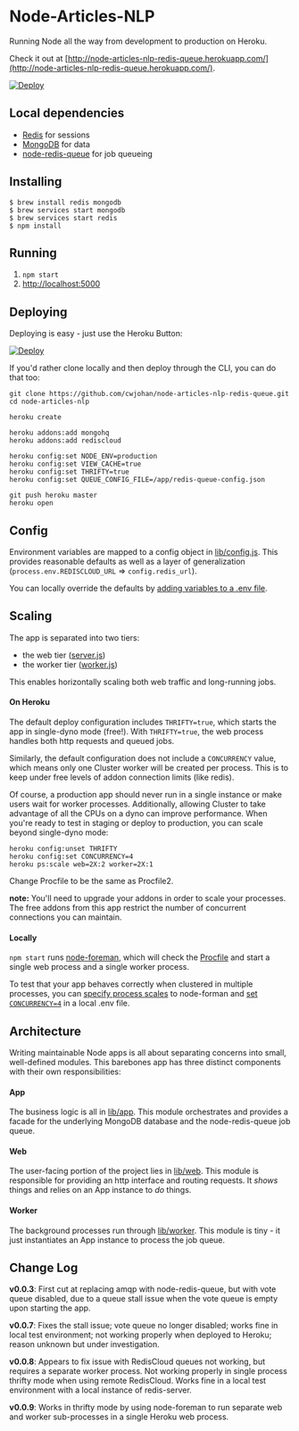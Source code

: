 # Node-Articles-NLP

Running Node all the way from development to production on Heroku.

Check it out at [http://node-articles-nlp-redis-queue.herokuapp.com/](http://node-articles-nlp-redis-queue.herokuapp.com/).

[![Deploy](https://www.herokucdn.com/deploy/button.png)](https://heroku.com/deploy?template=https://github.com/cwjohan/node-articles-nlp-redis-queue)

## Local dependencies

- [Redis](http://redis.io/) for sessions
- [MongoDB](http://www.mongodb.org/) for data
- [node-redis-queue](https://github.com/cwjohan/node-articles-nlp-redis-queue) for job queueing

## Installing

```
$ brew install redis mongodb
$ brew services start mongodb
$ brew services start redis
$ npm install
```

## Running

1. `npm start`
2. [http://localhost:5000](http://localhost:3000)

## Deploying

Deploying is easy - just use the Heroku Button:

[![Deploy](https://www.herokucdn.com/deploy/button.png)](https://heroku.com/deploy?template=https://github.com/cwjohan/node-articles-nlp-redis-queue)

If you'd rather clone locally and then deploy through the CLI, you can do that too:

```
git clone https://github.com/cwjohan/node-articles-nlp-redis-queue.git
cd node-articles-nlp

heroku create

heroku addons:add mongohq
heroku addons:add rediscloud

heroku config:set NODE_ENV=production
heroku config:set VIEW_CACHE=true
heroku config:set THRIFTY=true
heroku config:set QUEUE_CONFIG_FILE=/app/redis-queue-config.json

git push heroku master
heroku open
```

## Config

Environment variables are mapped to a config object in [lib/config.js](https://github.com/cwjohan/node-articles-nlp-redis-queue/blob/master/lib/config.js).
This provides reasonable defaults as well as a layer of generalization
(`process.env.REDISCLOUD_URL` => `config.redis_url`).

You can locally override the defaults by
[adding variables to a .env file](https://github.com/strongloop/node-foreman#environmental-variables).

## Scaling

The app is separated into two tiers:

- the web tier ([server.js](https://github.com/cwjohan/node-articles-nlp-redis-queue/blob/master/lib/server.js))
- the worker tier ([worker.js](https://github.com/cwjohan/node-articles-nlp-redis-queue/blob/master/lib/worker.js))

This enables horizontally scaling both web traffic and long-running jobs.

#### On Heroku

The default deploy configuration includes `THRIFTY=true`, which starts the app in single-dyno mode (free!).
With `THRIFTY=true`, the web process handles both http requests and queued jobs.

Similarly, the default configuration does not include a `CONCURRENCY` value, which means only one Cluster
worker will be created per process. This is to keep under free levels of addon connection limits (like redis).

Of course, a production app should never run in a single instance or make users wait for worker processes.
Additionally, allowing Cluster to take advantage of all the CPUs on a dyno can improve performance.
When you're ready to test in staging or deploy to production, you can scale beyond single-dyno mode:

```
heroku config:unset THRIFTY
heroku config:set CONCURRENCY=4
heroku ps:scale web=2X:2 worker=2X:1
```
Change Procfile to be the same as Procfile2.

**note:** You'll need to upgrade your addons in order to scale your processes.
The free addons from this app restrict the number of concurrent connections you can maintain.

#### Locally

`npm start` runs [node-foreman](http://strongloop.github.io/node-foreman/),
which will check the [Procfile](https://github.com/cwjohan/node-articles-nlp-redis-queue/blob/master/Procfile)
and start a single web process and a single worker process.

To test that your app behaves correctly when clustered in multiple processes,
you can [specify process scales](https://github.com/strongloop/node-foreman#advanced-usage) to node-forman
and [set `CONCURRENCY=4`](https://github.com/strongloop/node-foreman#environmental-variables) in a local .env file.

## Architecture

Writing maintainable Node apps is all about separating concerns into small, well-defined modules.
This barebones app has three distinct components with their own responsibilities:

#### App

The business logic is all in [lib/app](https://github.com/cwjohan/node-articles-nlp-redis-queue/tree/master/lib/app).
This module orchestrates and provides a facade for the underlying
MongoDB database and the node-redis-queue job queue.

#### Web

The user-facing portion of the project lies in [lib/web](https://github.com/cwjohan/node-articles-nlp-redis-queue/tree/master/lib/web).
This module is responsible for providing an http interface and routing requests.
It *shows* things and relies on an App instance to *do* things.

#### Worker

The background processes run through [lib/worker](https://github.com/cwjohan/node-articles-nlp-redis-queue/blob/master/lib/worker.js).
This module is tiny - it just instantiates an App instance to process the job queue.

## Change Log

**v0.0.3**: First cut at replacing amqp with node-redis-queue, but with vote queue disabled, due to
a queue stall issue when the vote queue is empty upon starting the app.

**v0.0.7**: Fixes the stall issue; vote queue no longer disabled; works fine in local test environment;
not working properly when deployed to Heroku; reason unknown but under investigation.  

**v0.0.8**: Appears to fix issue with RedisCloud queues not working, but requires a separate worker process. Not working
properly in single process thrifty mode when using remote RedisCloud. Works fine in a local test environment with
a local instance of redis-server.

**v0.0.9**: Works in thrifty mode by using node-foreman to run separate web and worker sub-processes in a single Heroku web process.

